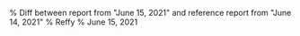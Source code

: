 % Diff between report from "June 15, 2021" and reference report from "June 14, 2021"
% Reffy
% June 15, 2021

